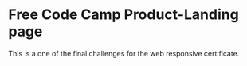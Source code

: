 # Free Code Camp Product-Landing page

This is a one of the final challenges for the web responsive certificate.
